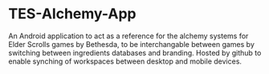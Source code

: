 TES-Alchemy-App
===============


An Android application to act as a reference for the alchemy systems for Elder Scrolls games by Bethesda, 
to be interchangable between games by switching between ingredients databases and branding. Hosted by github
to enable synching of workspaces between desktop and mobile devices.
